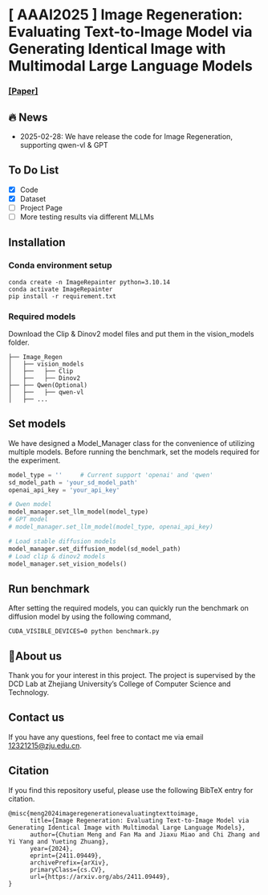 
# [ AAAI2025 ] Image Regeneration: Evaluating Text-to-Image Model via Generating Identical Image with Multimodal Large Language Models
### [[Paper]](https://arxiv.org/abs/2411.09449)

## 🔥 News 

- 2025-02-28: We have release the code for Image Regeneration, supporting qwen-vl & GPT

## To Do List
- [x] Code
- [x] Dataset
- [ ] Project Page
- [ ] More testing results via different MLLMs

## Installation

### Conda environment setup
```
conda create -n ImageRepainter python=3.10.14
conda activate ImageRepainter
pip install -r requirement.txt
```
### Required models
Download the Clip & Dinov2 model files and put them in the vision_models folder.
```
├── Image_Regen
│   ├── vision_models
│   ├──   ├── Clip
│   ├──   ├── Dinov2
├── ├── Qwen(Optional)
│   ├──   ├── qwen-vl
│   ├── ...
```
## Set models
We have designed a Model_Manager class for the convenience of utilizing multiple models. Before running the benchmark, set the models required for the experiment.
```python
model_type = ''     # Current support 'openai' and 'qwen'
sd_model_path = 'your_sd_model_path'
openai_api_key = 'your_api_key'

# Qwen model
model_manager.set_llm_model(model_type)
# GPT model
# model_manager.set_llm_model(model_type, openai_api_key)

# Load stable diffusion models
model_manager.set_diffusion_model(sd_model_path)
# Load clip & dinov2 models
model_manager.set_vision_models()
```


## Run benchmark


After setting the required models,  you can quickly run the benchmark on diffusion model by using the following command,
```
CUDA_VISIBLE_DEVICES=0 python benchmark.py
```



## 🏫About us
Thank you for your interest in this project. The project is supervised by the DCD Lab at Zhejiang University’s College of Computer Science and Technology.

## Contact us
If you have any questions, feel free to contact me via email 12321215@zju.edu.cn.

## Citation
If you find this repository useful, please use the following BibTeX entry for citation.
```
@misc{meng2024imageregenerationevaluatingtexttoimage,
      title={Image Regeneration: Evaluating Text-to-Image Model via Generating Identical Image with Multimodal Large Language Models}, 
      author={Chutian Meng and Fan Ma and Jiaxu Miao and Chi Zhang and Yi Yang and Yueting Zhuang},
      year={2024},
      eprint={2411.09449},
      archivePrefix={arXiv},
      primaryClass={cs.CV},
      url={https://arxiv.org/abs/2411.09449}, 
}
```
